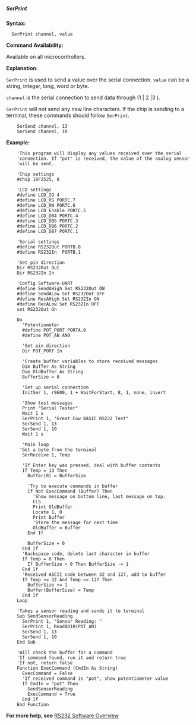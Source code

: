 <div class="section">

<div class="titlepage">

<div>

<div>

##### <span id="serprint"></span>SerPrint

</div>

</div>

</div>

<span class="strong">**Syntax:**</span>

``` screen
  SerPrint channel, value
```

<span class="strong">**Command Availability:**</span>

Available on all microcontrollers.

<span class="strong">**Explanation:**</span>

`SerPrint` is used to send a value over the serial connection. `value`
can be a string, integer, long, word or byte.

`channel` is the serial connection to send data through (1 \| 2 \|3 ).

`SerPrint` will not send any new line characters. If the chip is sending
to a terminal, these commands should follow `SerPrint`.

``` screen
    SerSend channel, 13
    SerSend channel, 10
```

<span class="strong">**Example:**</span>

``` screen
    'This program will display any values received over the serial
    'connection. If "pot" is received, the value of the analog sensor
    'will be sent.

    'Chip settings
    #chip 18F2525, 8

    'LCD settings
    #define LCD_IO 4
    #define LCD_RS PORTC.7
    #define LCD_RW PORTC.6
    #define LCD_Enable PORTC.5
    #define LCD_DB4 PORTC.4
    #define LCD_DB5 PORTC.3
    #define LCD_DB6 PORTC.2
    #define LCD_DB7 PORTC.1

    'Serial settings
    #define RS232Out PORTB.0
    #define RS232In  PORTB.1

    'Set pin direction
    Dir RS232Out Out
    Dir RS232In In

    'Config Software-UART
    #define SendAHigh Set RS232Out ON
    #define SendALow Set RS232Out OFF
    #define RecAHigh Set RS232In ON
    #define RecALow Set RS232In OFF
    set RS232Out On

    Do
      'Potentiometer
      #define POT_PORT PORTA.0
      #define POT_AN AN0

      'Set pin direction
      Dir POT_PORT In

      'Create buffer variables to store received messages
      Dim Buffer As String
      Dim OldBuffer As String
      BufferSize = 0

      'Set up serial connection
      InitSer 1, r9600, 1 + WaitForStart, 8, 1, none, invert

      'Show test messages
      Print "Serial Tester"
      Wait 1 s
      SerPrint 1, "Great Cow BASIC RS232 Test"
      SerSend 1, 13
      SerSend 1, 10
      Wait 1 s

      'Main loop
     'Get a byte from the terminal
      SerReceive 1, Temp

      'If Enter key was pressed, deal with buffer contents
      If Temp = 13 Then
        Buffer(0) = BufferSize

        'Try to execute commands in buffer
        If Not ExecCommand (Buffer) Then
          'Show message on bottom line, last message on top.
          CLS
          Print OldBuffer
          Locate 1, 0
          Print Buffer
          'Store the message for next time
          OldBuffer = Buffer
        End If

        BufferSize = 0
      End If
      'Backspace code, delete last character in buffer
      If Temp = 8 Then
        If BufferSize > 0 Then BufferSize -= 1
      End If
      'Received ASCII code between 32 and 127, add to buffer
      If Temp >= 32 And Temp <= 127 Then
        BufferSize += 1
        Buffer(BufferSize) = Temp
      End If
    Loop

    'Takes a sensor reading and sends it to terminal
    Sub SendSensorReading
      SerPrint 1, "Sensor Reading: "
      SerPrint 1, ReadAD10(POT_AN)
      SerSend 1, 13
      SerSend 1, 10
    End Sub

    'Will check the buffer for a command
    'If command found, run it and return true
    'If not, return false
    Function ExecCommand (CmdIn As String)
      ExecCommand = False
      'If received command is "pot", show potentiometer value
      If CmdIn = "pot" Then
        SendSensorReading
        ExecCommand = True
      End If
    End Function
```

<span class="strong">**For more help, see**</span>
<a href="rs232_software_overview" class="link" title="RS232 Software Overview">RS232 Software Overview</a>

</div>
